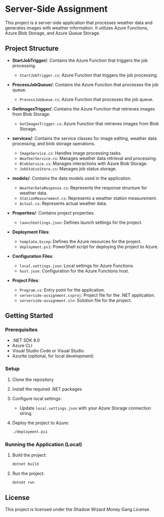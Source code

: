 # Server-Side Assignment

This project is a server-side application that processes weather data and generates images with weather information. It utilizes Azure Functions, Azure Blob Storage, and Azure Queue Storage.

## Project Structure

- **StartJobTrigger/**: Contains the Azure Function that triggers the job processing.
    - `StartJobTrigger.cs`: Azure Function that triggers the job processing.

- **ProcessJobQueue/**: Contains the Azure Function that processes the job queue.
    - `ProcessJobQueue.cs`: Azure Function that processes the job queue.

- **GetImagesTrigger/**: Contains the Azure Function that retrieves images from Blob Storage.
    - `GetImagesTrigger.cs`: Azure Function that retrieves images from Blob Storage.

- **services/**: Contains the service classes for image editing, weather data processing, and blob storage operations.
    - `ImageService.cs`: Handles image processing tasks.
    - `WeatherService.cs`: Manages weather data retrieval and processing.
    - `BlobService.cs`: Manages interactions with Azure Blob Storage.
    - `JobStatusStore.cs`: Manages job status storage.

- **models/**: Contains the data models used in the application.
    - `WeatherDataResponse.cs`: Represents the response structure for weather data.
    - `StationMeasurement.cs`: Represents a weather station measurement.
    - `Actual.cs`: Represents actual weather data.

- **Properties/**: Contains project properties.
    - `launchSettings.json`: Defines launch settings for the project.

- **Deployment Files**:
    - `template.bicep`: Defines the Azure resources for the project.
    - `deployment.ps1`: PowerShell script for deploying the project to Azure.

- **Configuration Files**:
    - `local.settings.json`: Local settings for Azure Functions.
    - `host.json`: Configuration for the Azure Functions host.

- **Project Files**:
    - `Program.cs`: Entry point for the application.
    - `serverside-assignment.csproj`: Project file for the .NET application.
    - `serverside-assignment.sln`: Solution file for the project.

## Getting Started

### Prerequisites

- .NET SDK 8.0
- Azure CLI
- Visual Studio Code or Visual Studio
- Azurite (optional, for local development)

### Setup

1. Clone the repository

2. Install the required .NET packages

3. Configure local settings:
     - Update `local.settings.json` with your Azure Storage connection string.

4. Deploy the project to Azure:
     ```sh
     ./deployment.ps1
     ```

### Running the Application (Local)

1. Build the project:
     ```sh
     dotnet build
     ```

2. Run the project:
     ```sh
     dotnet run
     ```

## License

This project is licensed under the Shadow Wizard Money Gang License.
